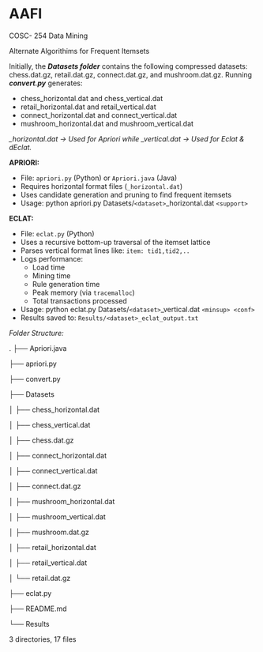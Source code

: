 # AAFI

COSC- 254 Data Mining

Alternate Algorithims for Frequent Itemsets

Initially, the ***Datasets folder*** contains the following compressed datasets: chess.dat.gz, retail.dat.gz, connect.dat.gz, and mushroom.dat.gz. Running ***convert.py*** generates:

* chess_horizontal.dat and chess_vertical.dat
* retail_horizontal.dat and retail_vertical.dat
* connect_horizontal.dat and connect_vertical.dat
* mushroom_horizontal.dat and mushroom_vertical.dat

*_horizontal.dat → Used for Apriori while _vertical.dat → Used for Eclat & dEclat.*

**APRIORI:**

* File: `apriori.py` (Python) or `Apriori.java` (Java)
* Requires horizontal format files (`_horizontal.dat`)
* Uses candidate generation and pruning to find frequent itemsets
* Usage: python apriori.py Datasets/`<dataset>`_horizontal.dat `<support>`

**ECLAT:**

* File: `eclat.py` (Python)
* Uses a recursive bottom-up traversal of the itemset lattice
* Parses vertical format lines like: `item: tid1,tid2,..`
* Logs performance:
  * Load time
  * Mining time
  * Rule generation time
  * Peak memory (via `tracemalloc`)
  * Total transactions processed
* Usage: python eclat.py Datasets/`<dataset>`_vertical.dat `<minsup> <conf>`
* Results saved to: `Results/<dataset>_eclat_output.txt`

*Folder Structure:*

.
├── Apriori.java


├── apriori.py


├── convert.py


├── Datasets


│   ├── chess_horizontal.dat


│   ├── chess_vertical.dat


│   ├── chess.dat.gz


│   ├── connect_horizontal.dat


│   ├── connect_vertical.dat


│   ├── connect.dat.gz


│   ├── mushroom_horizontal.dat


│   ├── mushroom_vertical.dat


│   ├── mushroom.dat.gz


│   ├── retail_horizontal.dat


│   ├── retail_vertical.dat


│   └── retail.dat.gz


├── eclat.py


├── README.md


└── Results

3 directories, 17 files
